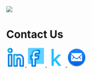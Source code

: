 <img src="https://capsule-render.vercel.app/api?type=waving&color=auto&height=300&section=header&text=Hello%20World!😁&fontSize=70&animation=blink&fontAlign=33&descAlign=15&fontAlignY=20&descAlignY=30&desc=I'm%20Ali%20,%20a%20-nl-ML%20Engineer" />
<!--     Links -->
<h1>Contact Us</h1>
<a href="https://www.linkedin.com/in/ِali-mohamed-4218391b1">
  <img height="50" src="linkedin.png"/>
</a>
<a href="https://www.facebook.com/profile.php?id=100078176362609&mibextid=b06tZ0">
  <img height="50" src="facebook.png"/>
</a>
<a href="https://www.kaggle.com/alimohamed01">
  <img height="50" src="kaggle.png"/>
</a>
<a href="alim9hamem1000@gmail.com">
  <img height="50" src="email.png"/>
</a>
